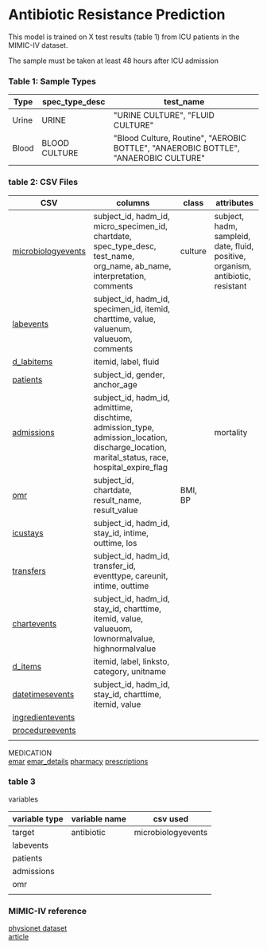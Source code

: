 # Antibiotic Resistance Prediction
This model is trained on X test results (table 1) from ICU patients in the MIMIC-IV dataset.

The sample must be taken at least 48 hours after ICU admission
 

### Table 1: Sample Types

|Type|spec_type_desc|test_name|
|---|---|---|
|Urine|URINE|"URINE CULTURE", "FLUID CULTURE"|
|Blood|BLOOD CULTURE|"Blood Culture, Routine", "AEROBIC BOTTLE", "ANAEROBIC BOTTLE", "ANAEROBIC CULTURE"|

### table 2: CSV Files

|CSV|columns|class|attributes|
|---|---|---|---|
|[microbiologyevents](https://mimic.mit.edu/docs/iv/modules/hosp/microbiologyevents)|subject_id, hadm_id, micro_specimen_id, chartdate, spec_type_desc, test_name, org_name, ab_name, interpretation, comments|culture|subject, hadm, sampleid, date, fluid, positive, organism, antibiotic, resistant|
|[labevents](https://mimic.mit.edu/docs/iv/modules/hosp/labevents)|subject_id, hadm_id, specimen_id, itemid, charttime, value, valuenum, valueuom, comments||
|[d_labitems](https://mimic.mit.edu/docs/iv/modules/hosp/d_labitems)|itemid, label, fluid|||
|[patients](https://mimic.mit.edu/docs/iv/modules/hosp/patients)|subject_id, gender, anchor_age|||
|[admissions](https://mimic.mit.edu/docs/iv/modules/hosp/admissions)|subject_id, hadm_id, admittime, dischtime, admission_type, admission_location, discharge_location, marital_status, race, hospital_expire_flag||mortality|
|[omr](https://mimic.mit.edu/docs/iv/modules/hosp/omr)|subject_id, chartdate, result_name, result_value|BMI, BP||
|[icustays](https://mimic.mit.edu/docs/iv/modules/icu/icustays)|subject_id, hadm_id, stay_id, intime, outtime, los|||
|[transfers](https://mimic.mit.edu/docs/iv/modules/hosp/transfers)|subject_id, hadm_id, transfer_id, eventtype, careunit, intime, outtime|||
|[chartevents](https://mimic.mit.edu/docs/iv/modules/icu/chartevents)|subject_id, hadm_id, stay_id, charttime, itemid, value, valueuom, lownormalvalue, highnormalvalue|||
|[d_items](https://mimic.mit.edu/docs/iv/modules/icu/d_items)|itemid, label, linksto, category, unitname|||
|[datetimesevents](https://mimic.mit.edu/docs/iv/modules/icu/datetimesevents)|subject_id, hadm_id, stay_id, charttime, itemid, value|||
|[ingredientevents](https://mimic.mit.edu/docs/iv/modules/icu/ingredientevents)||||
|[procedureevents](https://mimic.mit.edu/docs/iv/modules/icu/procedureevents)||||
|||||


MEDICATION <br />
[emar](https://mimic.mit.edu/docs/iv/modules/hosp/emar)
[emar_details](https://mimic.mit.edu/docs/iv/modules/hosp/emar_details)
[pharmacy](https://mimic.mit.edu/docs/iv/modules/hosp/pharmacy)
[prescriptions](https://mimic.mit.edu/docs/iv/modules/hosp/prescriptions)


### table 3
variables

|variable type|variable name|csv used|
|---|---|---|
|target|antibiotic|microbiologyevents|
|labevents|||
|patients|||
|admissions|||
|omr|||
||||


### MIMIC-IV reference
[physionet dataset](https://physionet.org/content/mimiciv/2.2/) <br />
[article](https://www.nature.com/articles/s41597-022-01899-x)

